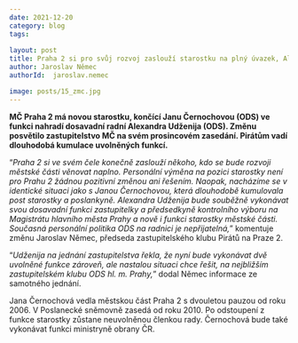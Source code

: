 ```yaml
---
date: 2021-12-20
category: blog
tags:
    
layout: post
title: Praha 2 si pro svůj rozvoj zaslouží starostku na plný úvazek, Alexandra Udženija není řešením
author: Jaroslav Němec
authorId:  jaroslav.nemec

image: posts/15_zmc.jpg
---
```


<strong>MČ Praha 2 má novou starostku, končící Janu Černochovou (ODS) ve funkci nahradí dosavadní radní Alexandra Udženija (ODS). Změnu posvětilo zastupitelstvo MČ na svém prosincovém zasedání. Pirátům vadí dlouhodobá kumulace uvolněných funkcí.</strong>

“<i>Praha 2 si ve svém čele konečně zaslouží někoho, kdo se bude rozvoji městské části věnovat naplno. Personální výměna na pozici starostky není pro Prahu 2 žádnou pozitivní změnou ani řešením. Naopak, nacházíme se v identické situaci jako s Janou Černochovou, která dlouhodobě kumulovala post starostky a poslankyně. Alexandra Udženija bude souběžně vykonávat svou dosavadní funkci zastupitelky a předsedkyně kontrolního výboru na Magistrátu hlavního města Prahy a nově i funkci starostky městské části. Současná personální politika ODS na radnici je nepřijatelná,</i>” komentuje změnu Jaroslav Němec, předseda zastupitelského klubu Pirátů na Praze 2.

“<i>Udženija na jednání zastupitelstva řekla, že nyní bude vykonávat dvě uvolněné funkce zároveň, ale nastalou situaci chce řešit, na nejbližším zastupitelském klubu ODS hl. m. Prahy,</i>” dodal Němec informace ze samotného jednání.

Jana Černochová vedla městskou část Praha 2 s dvouletou pauzou od roku 2006. V Poslanecké sněmovně zasedá od roku 2010. Po odstoupení z funkce starostky zůstane neuvolněnou členkou rady. Černochová bude také vykonávat funkci ministryně obrany ČR.
